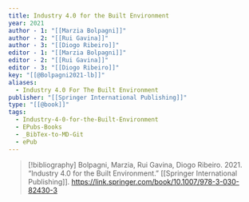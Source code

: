 ```yaml
---
title: Industry 4.0 for the Built Environment
year: 2021
author - 1: "[[Marzia Bolpagni]]"
author - 2: "[[Rui Gavina]]"
author - 3: "[[Diogo Ribeiro]]"
editor - 1: "[[Marzia Bolpagni]]"
editor - 2: "[[Rui Gavina]]"
editor - 3: "[[Diogo Ribeiro]]"
key: "[[@Bolpagni2021-lb]]"
aliases:
  - Industry 4.0 For The Built Environment
publisher: "[[Springer International Publishing]]"
type: "[[@book]]"
tags:
  - Industry-4-0-for-the-Built-Environment
  - EPubs-Books
  - _BibTex-to-MD-Git
  - ePub
---
```


> [!bibliography]
> Bolpagni, Marzia, Rui Gavina, Diogo Ribeiro. 2021. “Industry 4.0 for the Built Environment.” [[Springer International Publishing]]. https://link.springer.com/book/10.1007/978-3-030-82430-3